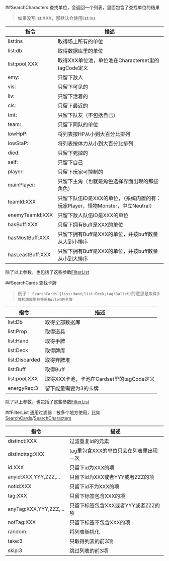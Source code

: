 
<a name="SearchCharacters"></a>
##SearchCharacters
查找单位，会返回一个列表，里面包含了查找单位的结果
>如果没写list:XXX，那默认会使用list:ins
 
指令|描述
----|----
list:ins|取得场上所有的单位
list:db|取得数据库里的单位
list:pool,XXX|取得XXX单位池，单位池在Characterset里的tagCode定义
emy:|只留下敌人
vis:|只留下可见的
liv:|只留下活着的
cls:|只留下最近的
tmt:|只留下队友（不包括自己）
team:|只留下同队的单位
lowHpP:|将列表按HP从小到大百分比排列
lowStaP:|将列表按体力从小到大百分比排列
died:|只留下死掉的
self:|只留下自己
player:|只留下玩家可控制的
mainPlayer:|只留下主角（也就是角色选择界面出现的那些角色）
teamId:XXX|只留下队伍ID是XXX的单位，（系统内置的有：玩家Player，怪物Monster，中立Neutral）
enemyTeamId:XXX|只留下敌人队伍ID是XXX的单位
hasBuff:XXX|只留下拥有Buff是XXX的单位
hasMostBuff:XXX|只留下拥有Buff是XXX的单位，并按buff数量从大到小排序
hasLeastBuff:XXX|只留下拥有Buff是XXX的单位，并按buff数量从小到大排序
除了以上参数，也包括了这些参数[FilterList](/../API/SearchXXX/#FilterList)

<a name="SearchCards"></a>
##SearchCards
查找卡牌
> 例子：
> `SearchCards:{list:Hand;list:Deck;tag:Bullet}`的意思是`取得手牌和牌库里标签是Bullet的卡牌`
 
指令|描述
----|----
list:Db|取得全部数据库
list:Prop|取得道具
list:Hand|取得手牌
list:Deck|取得牌库
list:Discarded|取得弃牌堆
list:Buff|取得Buff
list:pool,XXX|取得XXX卡池，卡池在Cardset里的tagCode定义
energyReq:3|留下能量需要为3的卡牌
除了以上参数，也包括了这些参数[FilterList](/../API/SearchXXX/#FilterList)

<a name="FilterList"></a>
##FilterList
通用过滤器：被多个地方使用，比如[SearchCards](/../API/SearchXXX/#SearchCards)/[SearchCharacters](/../API/SearchXXX/#SearchCharacters)
 
指令|描述
----|----
distinct:XXX|过滤重复id的元素
distincttag:XXX|tag里包含XXX的单位只会在列表里出现一次
id:XXX|只留下id为XXX的项
anyid:XXX,YYY,ZZZ,...|只留下id为XXX或者YYY或者ZZZ的项
notid:XXX|只留下id不为XXX的项
tag:XXX|只留下标签包含XXX的项
anyTag:XXX,YYY,ZZZ,...|只留下标签包含XXX或者YYY或者ZZZ的项
notTag:XXX|只留下标签不包含XXX的项
random:|将列表随机化
take:3|只取得列表的前3项
skip:3|跳过列表的前3项

